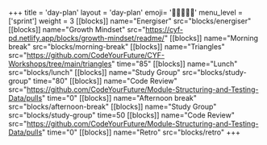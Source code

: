 +++
title = 'day-plan'
layout = 'day-plan'
emoji= '🧑🏽‍🤝‍🧑🏽'
menu_level = ['sprint']
weight = 3
[[blocks]]
name="Energiser"
src="blocks/energiser"
[[blocks]]
name="Growth Mindset"
src="https://cyf-pd.netlify.app/blocks/growth-mindset/readme/"
[[blocks]]
name="Morning break"
src="blocks/morning-break"
[[blocks]]
name="Triangles"
src="https://github.com/CodeYourFuture/CYF-Workshops/tree/main/triangles"
time="85"
[[blocks]]
name="Lunch"
src="blocks/lunch"
[[blocks]]
name="Study Group"
src="blocks/study-group"
time="80"
[[blocks]]
name="Code Review"
src="https://github.com/CodeYourFuture/Module-Structuring-and-Testing-Data/pulls"
time="0"
[[blocks]]
name="Afternoon break"
src="blocks/afternoon-break"
[[blocks]]
name="Study Group"
src="blocks/study-group"
time=50
[[blocks]]
name="Code Review"
src="https://github.com/CodeYourFuture/Module-Structuring-and-Testing-Data/pulls"
time="0"
[[blocks]]
name="Retro"
src="blocks/retro"
+++
